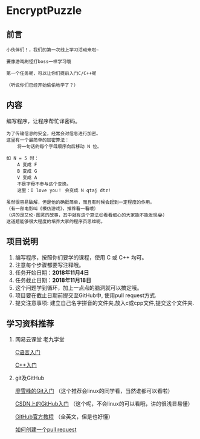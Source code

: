 # EncryptPuzzle

## 前言

    小伙伴们！，我们的第一次线上学习活动来啦~

    要像游戏刷怪打boss一样学习哦

    第一个任务呢，可以让你们提前入门C/C++呢

    （听说你们已经开始偷偷地学了？）


## 内容


编写程序，让程序帮忙译密码。
    
    为了传输信息的安全，经常会对信息进行加密。
    这里有一个最简单的加密算法：
        将一句话的每个字母顺序向后移动 N 位。
    
    如 N = 5 时：
        A 变成 F
        B 变成 G
        V 变成 A
        不是字母不参与这个变换。
        这里：I love you！ 会变成 N qtaj dtz!

    虽然很容易破解，但是他的确挺简单，而且有时候会起到一定程度的作用。
    （有一部电影叫《模仿游戏》，推荐看一看哦）
    （讲的是艾伦·图灵的故事，其中就有这个算法😊看看细心的大家能不能发现😂）
    这道题能够很大程度的培养大家的程序员思维呢。

## 项目说明

1. 编写程序，按照你们要学的课程，使用 C 或 C++ 均可。
2. 注意每个步骤都要写注释哦。
3. 任务开始日期：**2018年11月4日**
4. 任务截止日期：**2018年11月18日**
5. 这个问题学到循环，加上一点点的脑洞就可以搞定哦。
6. 项目要在截止日期前提交至GitHub中, 使用pull request方式.
7. 提交注意事项: 建立自己名字拼音的文件夹,放入c或cpp文件,提交这个文件夹.


## 学习资料推荐

1. 网易云课堂  老九学堂

    [C语言入门](https://study.163.com/course/courseMain.htm?courseId=1003425004)
    
    [C++入门](https://study.163.com/course/courseMain.htm?courseId=1003701011)

2. git及GitHub 
    
    [廖雪峰的Git入门](https://www.liaoxuefeng.com/wiki/0013739516305929606dd18361248578c67b8067c8c017b000)
    （这个推荐会linux的同学看，当然谁都可以看啦）

    [CSDN上的GitHub入门](https://blog.csdn.net/qq_35246620/article/details/66973794)
    （这个呢，不会linux的可以看哦，讲的很浅显易懂）

    [GitHub官方教程](https://guides.github.com/activities/hello-world/)
    （全英文，但是也好懂）
    
    [如何创建一个pull request](https://github.com/geeeeeeeeek/git-recipes/wiki/3.3-%E5%88%9B%E5%BB%BA-Pull-Request)
    
